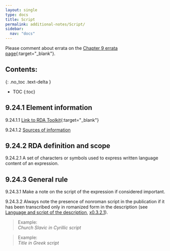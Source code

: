 ```yaml
---
layout: single
type: docs
title: Script
permalink: additional-notes/Script/
sidebar:
  nav: "docs"
---
```


Please comment about errata on the [Chapter 9 errata page](https://docs.google.com/document/d/1O-4HOsrSwNPkw28P9J9SWmJv0cwGZ0DGGSfXrEWaaO0/edit#bookmark=id.rzt2dp2sx4w4){:target="_blank"}.

## Contents:
{: .no_toc .text-delta }

- TOC
{:toc}

## 9.24.1 Element information

<a name="9.24.1.1">9.24.1.1</a> [Link to RDA Toolkit](https://beta.rdatoolkit.org/Content/Index?externalId=en-US_ala-a89bae56-7f62-3c32-bd61-51fc145b0385){:target="_blank"}

<a name="9.24.1.2">9.24.1.2</a> [Sources of information](/DCRMR/additional-notes/#9011-sources-of-information)

## 9.24.2 RDA definition and scope

<a name="9.24.2.1">9.24.2.1</a> A set of characters or symbols used to express written language content of an expression.

## 9.24.3 General rule

<a name="9.24.3.1">9.24.3.1</a> Make a note on the script of the expression if considered important.

<a name="9.24.3.2">9.24.3.2</a> Always note the presence of nonroman script in the publication if it has been transcribed only in romanized form in the description (see [Language and script of the description](/DCRMR/general-rules/Language-and-script-of-the-description), [x0.3.2.1](/DCRMR/general-rules/Language-and-script-of-the-description/#x0.3.2.1)).

>Example:  
><CITE>Church Slavic in Cyrillic script</CITE>

>Example:  
><CITE>Title in Greek script</CITE>
